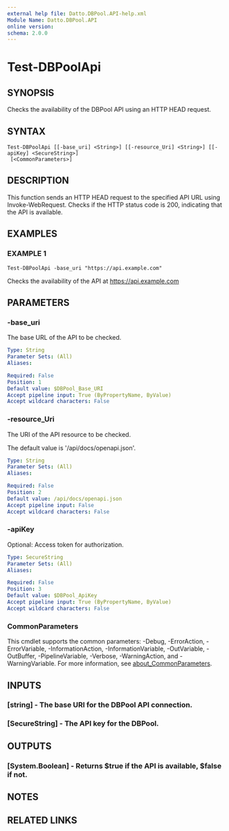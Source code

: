 ```yaml
---
external help file: Datto.DBPool.API-help.xml
Module Name: Datto.DBPool.API
online version:
schema: 2.0.0
---
```


# Test-DBPoolApi

## SYNOPSIS
Checks the availability of the DBPool API using an HTTP HEAD request.

## SYNTAX

```
Test-DBPoolApi [[-base_uri] <String>] [[-resource_Uri] <String>] [[-apiKey] <SecureString>]
 [<CommonParameters>]
```

## DESCRIPTION
This function sends an HTTP HEAD request to the specified API URL using Invoke-WebRequest.
Checks if the HTTP status code is 200, indicating that the API is available.

## EXAMPLES

### EXAMPLE 1
```
Test-DBPoolApi -base_uri "https://api.example.com"
```

Checks the availability of the API at https://api.example.com

## PARAMETERS

### -base_uri
The base URL of the API to be checked.

```yaml
Type: String
Parameter Sets: (All)
Aliases:

Required: False
Position: 1
Default value: $DBPool_Base_URI
Accept pipeline input: True (ByPropertyName, ByValue)
Accept wildcard characters: False
```

### -resource_Uri
The URI of the API resource to be checked.

The default value is '/api/docs/openapi.json'.

```yaml
Type: String
Parameter Sets: (All)
Aliases:

Required: False
Position: 2
Default value: /api/docs/openapi.json
Accept pipeline input: False
Accept wildcard characters: False
```

### -apiKey
Optional: Access token for authorization.

```yaml
Type: SecureString
Parameter Sets: (All)
Aliases:

Required: False
Position: 3
Default value: $DBPool_ApiKey
Accept pipeline input: True (ByPropertyName, ByValue)
Accept wildcard characters: False
```

### CommonParameters
This cmdlet supports the common parameters: -Debug, -ErrorAction, -ErrorVariable, -InformationAction, -InformationVariable, -OutVariable, -OutBuffer, -PipelineVariable, -Verbose, -WarningAction, and -WarningVariable. For more information, see [about_CommonParameters](http://go.microsoft.com/fwlink/?LinkID=113216).

## INPUTS

### [string] - The base URI for the DBPool API connection.
### [SecureString] - The API key for the DBPool.
## OUTPUTS

### [System.Boolean] - Returns $true if the API is available, $false if not.
## NOTES

## RELATED LINKS

